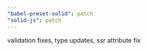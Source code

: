 ```yaml
---
"babel-preset-solid": patch
"solid-js": patch
---
```


validation fixes, type updates, ssr attribute fix

